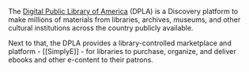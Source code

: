 The [Digital Public Library of America](https://dp.la/search) (DPLA) is a Discovery platform to make millions of materials from libraries, archives, museums, and other cultural institutions across the country publicly available.

Next to that, the DPLA provides a library-controlled marketplace and platform - [[SimplyE]] - for libraries to purchase, organize, and deliver ebooks and other e-content to their patrons.